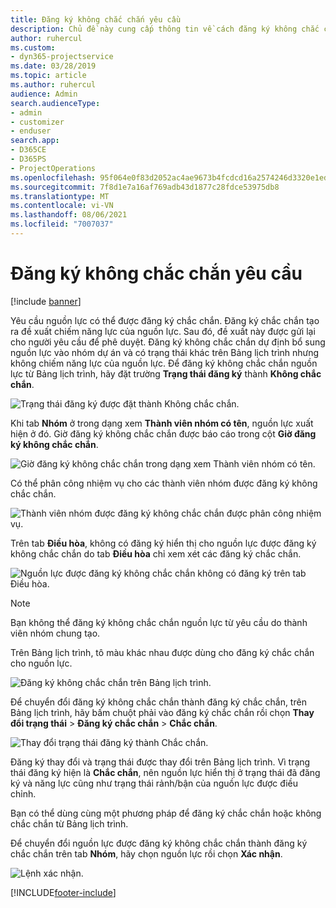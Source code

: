 ```yaml
---
title: Đăng ký không chắc chắn yêu cầu
description: Chủ đề này cung cấp thông tin về cách đăng ký không chắc chắn yêu cầu.
author: ruhercul
ms.custom:
- dyn365-projectservice
ms.date: 03/28/2019
ms.topic: article
ms.author: ruhercul
audience: Admin
search.audienceType:
- admin
- customizer
- enduser
search.app:
- D365CE
- D365PS
- ProjectOperations
ms.openlocfilehash: 95f064e0f83d2052ac4ae9673b4fcdcd16a2574246d3320e1ed3798cd6ff062b
ms.sourcegitcommit: 7f8d1e7a16af769adb43d1877c28fdce53975db8
ms.translationtype: MT
ms.contentlocale: vi-VN
ms.lasthandoff: 08/06/2021
ms.locfileid: "7007037"
---
```

# <a name="soft-book-requirements"></a>Đăng ký không chắc chắn yêu cầu

[!include [banner](../includes/psa-now-project-operations.md)]

Yêu cầu nguồn lực có thể được đăng ký chắc chắn. Đăng ký chắc chắn tạo ra đề xuất chiếm năng lực của nguồn lực. Sau đó, đề xuất này được gửi lại cho người yêu cầu để phê duyệt. Đăng ký không chắc chắn dự định bổ sung nguồn lực vào nhóm dự án và có trạng thái khác trên Bảng lịch trình nhưng không chiếm năng lực của nguồn lực. Để đăng ký không chắc chắn nguồn lực từ Bảng lịch trình, hãy đặt trường **Trạng thái đăng ký** thành **Không chắc chắn**.

![Trạng thái đăng ký được đặt thành Không chắc chắn.](media/Resource-Management-image77.png)

Khi tab **Nhóm** ở trong dạng xem **Thành viên nhóm có tên**, nguồn lực xuất hiện ở đó. Giờ đăng ký không chắc chắn được báo cáo trong cột **Giờ đăng ký không chắc chắn**.

![Giờ đăng ký không chắc chắn trong dạng xem Thành viên nhóm có tên.](media/Resource-Management-image78.png)

Có thể phân công nhiệm vụ cho các thành viên nhóm được đăng ký không chắc chắn.

![Thành viên nhóm được đăng ký không chắc chắn được phân công nhiệm vụ.](media/Resource-Management-image79.png)

Trên tab **Điều hòa**, không có đăng ký hiển thị cho nguồn lực được đăng ký không chắc chắn do tab **Điều hòa** chỉ xem xét các đăng ký chắc chắn.

![Nguồn lực được đăng ký không chắc chắn không có đăng ký trên tab Điều hòa.](media/Resource-Management-image80.png)

> [!NOTE]
> Bạn không thể đăng ký không chắc chắn nguồn lực từ yêu cầu do thành viên nhóm chung tạo.

Trên Bảng lịch trình, tô màu khác nhau được dùng cho đăng ký chắc chắn cho nguồn lực.

![Đăng ký không chắc chắn trên Bảng lịch trình.](media/Resource-Management-image81.png)

Để chuyển đổi đăng ký không chắc chắn thành đăng ký chắc chắn, trên Bảng lịch trình, hãy bấm chuột phải vào đăng ký chắc chắn rồi chọn **Thay đổi trạng thái** \> **Đăng ký chắc chắn** \> **Chắc chắn**.

![Thay đổi trạng thái đăng ký thành Chắc chắn.](media/Resource-Management-image82.png)

Đăng ký thay đổi và trạng thái được thay đổi trên Bảng lịch trình. Vì trạng thái đăng ký hiện là **Chắc chắn**, nên nguồn lực hiển thị ở trạng thái đã đăng ký và năng lực cũng như trạng thái rảnh/bận của nguồn lực được điều chỉnh.

Bạn có thể dùng cùng một phương pháp để đăng ký chắc chắn hoặc không chắc chắn từ Bảng lịch trình.

Để chuyển đổi nguồn lực được đăng ký không chắc chắn thành đăng ký chắc chắn trên tab **Nhóm**, hãy chọn nguồn lực rồi chọn **Xác nhận**.

![Lệnh xác nhận.](media/Resource-Management-image83.png)


[!INCLUDE[footer-include](../includes/footer-banner.md)]